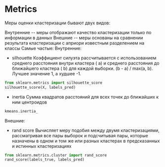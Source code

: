 # Metrics

Меры оценки кластеризации бывают двух видов:

Внутренние -- меры отображают качество кластеризации только по информации в данных
Внешние -- меры основаны на сравнении результата кластеризации с априори известным разделением на классы
Самые частые:
Внутренние:
- silhouette
Коэффициент силуэта рассчитывается с использованием среднего расстояния внутри кластера ( a) и среднего расстояния до ближайшего кластера ( b) для каждой выборки. (b - a) / max(a, b). Лучшее значение 1, а худшее -1.
```python
from sklearn.metrics import silhouette_score
silhouette_score(X, labels_pred)
```  

- inertia
 Сумма квадратов расстояний для всех точек до ближайших к ним центроидов
```python
kmeans.inertia_
```  
Внешние:
- rand score
Вычисляет меру подобия между двумя кластеризациями, рассматривая все пары выборок и подсчитывая пары, которые назначены в одном и том же или разных кластерах в предсказанных и истинных кластеризациях
```python
from sklearn.metrics.cluster import rand_score
rand_score(labels_true, labels_pred)
```
